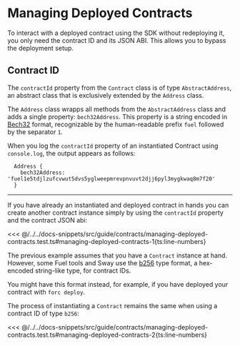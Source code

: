 # Managing Deployed Contracts

To interact with a deployed contract using the SDK without redeploying it, you only need the contract ID and its JSON ABI. This allows you to bypass the deployment setup.

## Contract ID

The `contractId` property from the `Contract` class is of type `AbstractAddress`, an abstract class that is exclusively extended by the `Address` class.

The `Address` class wrapps all methods from the `AbstractAddress` class and adds a single property: `bech32Address`. This property is a string encoded in [Bech32](../types/bech32.md) format, recognizable by the human-readable prefix `fuel` followed by the separator `1`.

When you log the `contractId` property of an instantiated Contract using `console.log`, the output appears as follows:

```console
  Address {
    bech32Address: 'fuel1e5tdjlzufcvwut5dvs5yglweepmrevpnvuvt2djj6pyl3mygkwaq8m7f20'
  }
```

---

If you have already an instantiated and deployed contract in hands you can create another contract instance simply by using the `contractId` property and the contract JSON abi:

<<< @/../../docs-snippets/src/guide/contracts/managing-deployed-contracts.test.ts#managing-deployed-contracts-1{ts:line-numbers}

The previous example assumes that you have a `Contract` instance at hand. However, some Fuel tools and Sway use the [b256](../types/b256.md) type format, a hex-encoded string-like type, for contract IDs.

You might have this format instead, for example, if you have deployed your contract with `forc deploy`.

The process of instantiating a `Contract` remains the same when using a contract ID of type `b256`:

<<< @/../../docs-snippets/src/guide/contracts/managing-deployed-contracts.test.ts#managing-deployed-contracts-2{ts:line-numbers}
